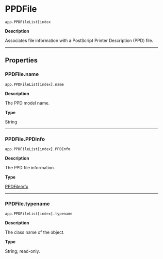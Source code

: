 <a id="jsobjref-ppdfile"></a>

# PPDFile

`app.PPDFileList[index`

**Description**

Associates file information with a PostScript Printer Description (PPD) file.

---

## Properties

<a id="jsobjref-ppdfile-name"></a>

### PPDFile.name

`app.PPDFileList[index].name`

**Description**

The PPD model name.

**Type**

String

---

<a id="jsobjref-ppdfile-ppdinfo"></a>

### PPDFile.PPDInfo

`app.PPDFileList[index].PPDInfo`

**Description**

The PPD file information.

**Type**

[PPDFileInfo](PPDFileInfo.md#jsobjref-ppdfileinfo)

---

<a id="jsobjref-ppdfile-typename"></a>

### PPDFile.typename

`app.PPDFileList[index].typename`

**Description**

The class name of the object.

**Type**

String; read-only.
